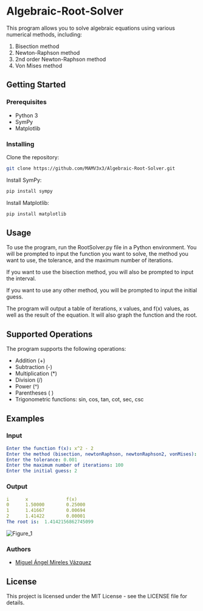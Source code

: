 # Algebraic-Root-Solver

This program allows you to solve algebraic equations using various numerical methods, including:
1. Bisection method
2. Newton-Raphson method
3. 2nd order Newton-Raphson method
4. Von Mises method
## Getting Started
### Prerequisites
- Python 3
- SymPy
- Matplotlib
### Installing

Clone the repository:
```bash
git clone https://github.com/MAMV3x3/Algebraic-Root-Solver.git
```
Install SymPy:
```bash
pip install sympy
```

Install Matplotlib:
```bash
pip install matplotlib
```

## Usage

To use the program, run the RootSolver.py file in a Python environment. You will be prompted to input the function you want to solve, the method you want to use, the tolerance, and the maximum number of iterations.

If you want to use the bisection method, you will also be prompted to input the interval.

If you want to use any other method, you will be prompted to input the initial guess.

The program will output a table of iterations, x values, and f(x) values, as well as the result of the equation. It will also graph the function and the root.

## Supported Operations

The program supports the following operations:

- Addition (+)
- Subtraction (-)
- Multiplication (*)
- Division (/)
- Power (^)
- Parentheses ( )
- Trigonometric functions: sin, cos, tan, cot, sec, csc

## Examples

### Input
```yaml
Enter the function f(x): x^2 - 2
Enter the method (bisection, newtonRaphson, newtonRaphson2, vonMises): newtonRaphson
Enter the tolerance: 0.001
Enter the maximum number of iterations: 100
Enter the initial guess: 2
```

### Output
```yaml
i      x              f(x)
0      1.50000        0.25000
1      1.41667        0.00694
2      1.41422        0.00001
The root is:  1.4142156862745099
```
![Figure_1](https://user-images.githubusercontent.com/84588180/221038840-1605650c-9c0b-40c2-b58a-531112cf2c0d.png)

### Authors
- [Miguel Ángel Mireles Vázquez](https://github.com/MAMV3x3)

## License

This project is licensed under the MIT License - see the LICENSE file for details.
